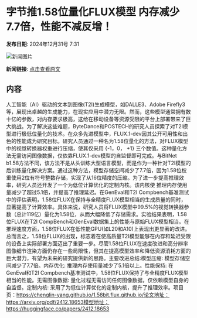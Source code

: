 # 字节推1.58位量化FLUX模型 内存减少7.7倍，性能不减反增！

**发布日期**: 2024年12月31号 7:31

![新闻图片](https://upload.chinaz.com/2024/1231/6387125575895925679163198.png)

**新闻链接**: [点击查看原文](https://www.aibase.com/zh/news/14391)

## 内容

人工智能（AI）驱动的文本到图像(T2I)生成模型，如DALLE3、Adobe Firefly3等，展现出卓越的生成能力，在现实应用中潜力无限。然而，这些模型通常拥有数十亿的参数，对内存要求极高，这给在移动设备等资源受限的平台上部署带来了巨大挑战。为了解决这些难题，ByteDance和POSTECH的研究人员探索了对T2I模型进行极低位量化的技术。在众多先进模型中，FLUX.1-dev因其公开可用性和出色的性能成为研究目标。研究人员通过一种名为1.58位量化的方法，对FLUX模型中的视觉转换器权重进行压缩，使其仅采用 {-1，0， +1} 三个数值。这种量化方法无需访问图像数据，仅依靠FLUX.1-dev模型的自监督即可完成。与BitNet b1.58方法不同，该方法不是从头训练大型语言模型，而是作为一种针对T2I模型的后训练量化解决方案。通过这种方法，模型存储空间减少了7.7倍，因为1.58位权重使用2位有符号整数存储，实现了从16位精度的压缩。为了进一步提高推理效率，研究人员还开发了一个为低位计算优化的定制内核。该内核使 推理内存使用量减少了超过5.1倍，并提高了推理延迟。在GenEval和T2I Compbench基准测试中的评估表明，1.58位FLUX在保持与全精度FLUX模型相当的生成质量的同时，显著提高了计算效率。具体来说，研究人员将FLUX模型中99.5%的视觉转换器参数（总计119亿）量化为1.58位，从而大幅降低了存储需求。实验结果表明，1.58位FLUX在T2I CompBench和GenEval数据集上的性能与原始FLUX模型相当。在推理速度方面，1.58位FLUX在低性能GPU(如L20和A10)上表现出更显著的改进。总而言之，1.58位FLUX的出现，标志着在使高质量T2I模型能够在内存和延迟受限的设备上实际部署方面迈出了重要一步。尽管1.58位FLUX在速度改进和高分辨率图像细节渲染方面仍存在一些局限性，但其在提高模型效率和降低资源消耗方面的巨大潜力，有望为未来的研究提供新的思路。主要改进总结:模型压缩: 模型存储空间减少了7.7倍。内存优化: 推理内存使用量减少了5.1倍以上。性能保持: 在GenEval和T2I Compbench基准测试中，1.58位FLUX保持了与全精度FLUX模型相当的性能。无需图像数据: 量化过程无需访问任何图像数据，仅依赖模型自身的自监督。定制内核: 采用了为低位计算优化的定制内核，提升了推理效率。项目页：https://chenglin-yang.github.io/1.58bit.flux.github.io/论文地址：https://arxiv.org/pdf/2412.18653模型地址：https://huggingface.co/papers/2412.18653
